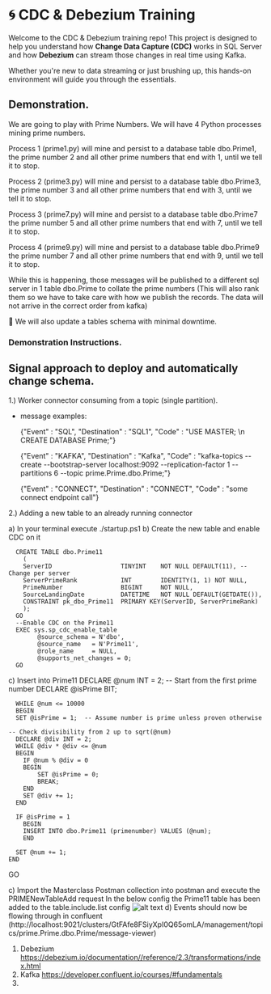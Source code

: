 # 🌀 CDC & Debezium Training 

Welcome to the CDC & Debezium training repo! This project is designed to help you understand how **Change Data Capture (CDC)** works in SQL Server and how **Debezium** can stream those changes in real time using Kafka.

Whether you're new to data streaming or just brushing up, this hands-on environment will guide you through the essentials.

## Demonstration.

We are going to play with Prime Numbers.
We will have 4 Python processes mining prime numbers.

  Process 1 (prime1.py) will mine and persist to a database table dbo.Prime1, the prime number 2 and all other prime numbers that end with 1, until we tell it to stop.

  Process 2 (prime3.py) will mine and persist to a database table dbo.Prime3, the prime number 3 and all other prime numbers that end with 3, until we tell it to stop.

  Process 3 (prime7.py) will mine and persist to a database table dbo.Prime7 the prime number 5 and all other prime numbers that end with 7, until we tell it to stop.

  Process 4 (prime9.py) will mine and persist to a database table dbo.Prime9 the prime number 7 and all other prime numbers that end with 9, until we tell it to stop.

  While this is happening, those messages will be published to a different sql server in 1 table dbo.Prime to collate the prime numbers (This will also rank them so we have to take care with how we publish the records. The data will not arrive in the correct order from kafka)

🥇 We will also update a tables schema with minimal downtime.


### Demonstration Instructions.


## Signal approach to deploy and automatically change schema.

1.) Worker connector consuming from a topic (single partition).
  - message examples: 
  
    {"Event" : "SQL", "Destination" : "SQL1", "Code" : "USE MASTER; \\n CREATE DATABASE Prime;"}

    {"Event" : "KAFKA", "Destination" : "Kafka", "Code" : "kafka-topics --create --bootstrap-server localhost:9092 --replication-factor 1 --partitions 6  --topic prime.Prime.dbo.Prime;"}

    {"Event" : "CONNECT", "Destination" : "CONNECT", "Code" : "some connect endpoint call"}

2.) Adding a new table to an already running connector

  a) In your terminal execute ./startup.ps1
  b) Create the new table and enable CDC on it

      CREATE TABLE dbo.Prime11
        (
        ServerID                   TINYINT    NOT NULL DEFAULT(11), --Change per server
        ServerPrimeRank            INT        IDENTITY(1, 1) NOT NULL,
        PrimeNumber                BIGINT     NOT NULL,
        SourceLandingDate          DATETIME   NOT NULL DEFAULT(GETDATE()),
        CONSTRAINT pk_dbo_Prime11  PRIMARY KEY(ServerID, ServerPrimeRank)
        );
      GO 
      --Enable CDC on the Prime11
      EXEC sys.sp_cdc_enable_table
	        @source_schema = N'dbo',
	        @source_name   = N'Prime11',
	        @role_name     = NULL,
	        @supports_net_changes = 0; 
      GO      

  c) Insert into Prime11
     DECLARE @num INT = 2;  -- Start from the first prime number
     DECLARE @isPrime BIT;

      WHILE @num <= 10000
      BEGIN
      SET @isPrime = 1;  -- Assume number is prime unless proven otherwise

    -- Check divisibility from 2 up to sqrt(@num)
      DECLARE @div INT = 2;
      WHILE @div * @div <= @num
      BEGIN
        IF @num % @div = 0
        BEGIN
            SET @isPrime = 0;
            BREAK;
        END
        SET @div += 1;
      END

      IF @isPrime = 1
        BEGIN
        INSERT INTO dbo.Prime11 (primenumber) VALUES (@num);
        END

      SET @num += 1;
    END
  GO

 c) Import the Masterclass Postman collection into postman and execute the PRIMENewTableAdd request
    In the below config the Prime11 table has been added to the table.include.list config
    ![alt text](image.png)
 d) Events should now be flowing through in confluent (http://localhost:9021/clusters/GtFAfe8FSiyXpI0Q65omLA/management/topics/prime.Prime.dbo.Prime/message-viewer)  

 1. Debezium
    https://debezium.io/documentation//reference/2.3/transformations/index.html
 2. Kafka
    https://developer.confluent.io/courses/#fundamentals
 3. 

 




                      
    